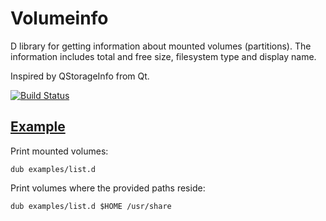 # Volumeinfo

D library for getting information about mounted volumes (partitions).
The information includes total and free size, filesystem type and display name.

Inspired by QStorageInfo from Qt.

[![Build Status](https://travis-ci.org/FreeSlave/volumeinfo.svg?branch=master)](https://travis-ci.org/FreeSlave/volumeinfo)

## [Example](examples/list.d)

Print mounted volumes:

    dub examples/list.d

Print volumes where the provided paths reside:

    dub examples/list.d $HOME /usr/share
